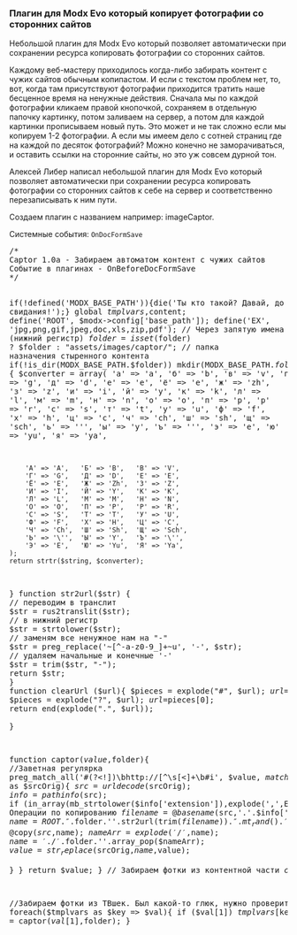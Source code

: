 
<meta http-equiv="Content-Type" content="text/html; charset=utf-8">
<h3>Плагин для Modx Evo который копирует фотографии со сторонних сайтов </h3>
Небольшой плагин для Modx Evo который позволяет автоматически при сохранении ресурса копировать фотографии со сторонних сайтов.
<p>Каждому веб-мастеру приходилось когда-либо забирать контент с чужих сайтов обычным копипастом. И если с текстом проблем нет, то, вот, когда там присутствуют фотографии приходится тратить наше бесценное время на ненужные действия. Сначала мы по каждой фотографии кликаем правой кнопочкой, сохраняем в отдельную папочку картинку, потом заливаем на сервер, а потом для каждой картинки прописываем новый путь. Это может и не так сложно если мы копируем 1-2 фотографии. А если мы имеем дело с сотней страниц где на каждой по десяток фотографий? Можно конечно не заморачиваться, и оставить ссылки на сторонние сайты, но это уж совсем дурной тон.</p>
<p>Алексей Либер написал небольшой плагин для Modx Evo который позволяет автоматически при сохранении ресурса копировать фотографии со сторонних сайтов к себе на сервер и соответственно перезаписывать к ним пути.</p>
<p>Создаем плагин с названием например: <span class="text-bold">imageCaptor</span>.</p>
<p>Системные события: <code>OnDocFormSave</code></p>
<pre class="brush: php;">
/*
Captor 1.0a - Забираем автоматом контент с чужих сайтов
Событие в плагинах - OnBeforeDocFormSave
*/

if(!defined('MODX_BASE_PATH')){die('Ты кто такой? Давай, до свидания!');}
global $tmplvars,$content;
define('ROOT', $modx->config['base_path']);
define('EX', 'jpg,png,gif,jpeg,doc,xls,zip,pdf'); // Через запятую имена расширений (нижний регистр)
$folder=isset($folder) ? $folder : "assets/images/captor/"; // папка назначения стыренного контента
if(!is_dir(MODX_BASE_PATH.$folder)) mkdir(MODX_BASE_PATH.$folder);
// Функция траслита
function rus2translit($string) {
    $converter = array(
        'а' => 'a',   'б' => 'b',   'в' => 'v',
        'г' => 'g',   'д' => 'd',   'е' => 'e',
        'ё' => 'e',   'ж' => 'zh',  'з' => 'z',
        'и' => 'i',   'й' => 'y',   'к' => 'k',
        'л' => 'l',   'м' => 'm',   'н' => 'n',
        'о' => 'o',   'п' => 'p',   'р' => 'r',
        'с' => 's',   'т' => 't',   'у' => 'u',
        'ф' => 'f',   'х' => 'h',   'ц' => 'c',
        'ч' => 'ch',  'ш' => 'sh',  'щ' => 'sch',
        'ь' => '\'',  'ы' => 'y',   'ъ' => '\'',
        'э' => 'e',   'ю' => 'yu',  'я' => 'ya',
        
        'А' => 'A',   'Б' => 'B',   'В' => 'V',
        'Г' => 'G',   'Д' => 'D',   'Е' => 'E',
        'Ё' => 'E',   'Ж' => 'Zh',  'З' => 'Z',
        'И' => 'I',   'Й' => 'Y',   'К' => 'K',
        'Л' => 'L',   'М' => 'M',   'Н' => 'N',
        'О' => 'O',   'П' => 'P',   'Р' => 'R',
        'С' => 'S',   'Т' => 'T',   'У' => 'U',
        'Ф' => 'F',   'Х' => 'H',   'Ц' => 'C',
        'Ч' => 'Ch',  'Ш' => 'Sh',  'Щ' => 'Sch',
        'Ь' => '\'',  'Ы' => 'Y',   'Ъ' => '\'',
        'Э' => 'E',   'Ю' => 'Yu',  'Я' => 'Ya',
    );
    return strtr($string, $converter);
}
function str2url($str) {
    // переводим в транслит
    $str = rus2translit($str);
    // в нижний регистр
    $str = strtolower($str);
    // заменям все ненужное нам на "-"
    $str = preg_replace('~[^-a-z0-9_]+~u', '-', $str);
    // удаляем начальные и конечные '-'
    $str = trim($str, "-");
    return $str;
}
function clearUrl ($url){
	$pieces = explode("#", $url);
	$url=$pieces[0];
	$pieces = explode("?", $url);
	$url=$pieces[0];
	return end(explode(".", $url));		 
}


function captor($value,$folder){
	//Заветная регулярка
	preg_match_all('#(?<!\])\bhttp://[^\s\[<]+\b#i', $value, $matches);
	foreach ($matches[0] as $srcOrig){
		$src =  urldecode($srcOrig);
		$info = pathinfo($src); 
		if (in_array(mb_strtolower($info['extension']),explode(',',EX))){
			// Операции по копированию
			$filename = @basename($src,'.'.$info['extension']);
			$name = ROOT.''.$folder.''.str2url(trim($filename)).''.mt_rand().'.'.$info['extension'];
			@copy($src,$name);
			$nameArr = explode('/',$name);
			$name = './'.$folder.''.array_pop($nameArr);
			$value = str_replace($srcOrig,$name,$value);				
		}
	}
	return $value;
}
// Забираем фотки из контентной части
$content = captor($content,$folder);

//Забираем фотки из ТВшек. Был какой-то глюк, нужно проверить
foreach($tmplvars as $key => $val){
	if ($val[1]) $tmplvars[$key][1] = captor($val[1],$folder);
}
</pre>

